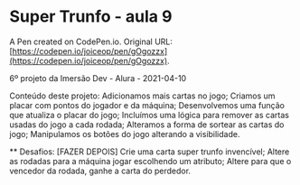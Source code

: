 # Super Trunfo - aula 9

A Pen created on CodePen.io. Original URL: [https://codepen.io/joiceop/pen/gOgozzx](https://codepen.io/joiceop/pen/gOgozzx).

6º projeto da Imersão Dev - Alura - 2021-04-10

Conteúdo deste projeto: 
Adicionamos mais cartas no jogo;
Criamos um placar com pontos do jogador e da máquina;
Desenvolvemos uma função que atualiza o placar do jogo;
Incluímos uma lógica para remover as cartas usadas do jogo a cada rodada;
Alteramos a forma de sortear as cartas do jogo;
Manipulamos os botões do jogo alterando a visibilidade.

** Desafios: [FAZER DEPOIS]
Crie uma carta super trunfo invencível;
Altere as rodadas para a máquina jogar escolhendo um atributo;
Altere para que o vencedor da rodada, ganhe a carta do perdedor.
